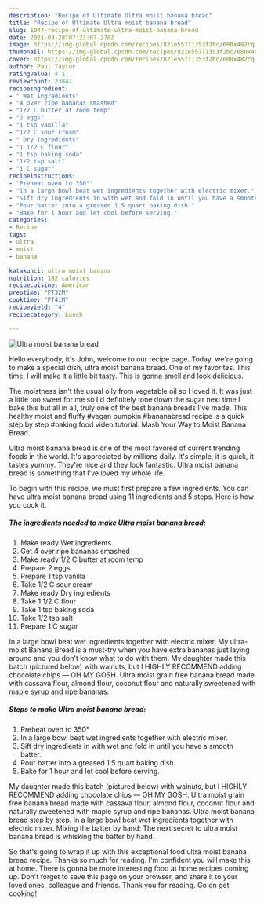 ```yaml
---
description: "Recipe of Ultimate Ultra moist banana bread"
title: "Recipe of Ultimate Ultra moist banana bread"
slug: 1047-recipe-of-ultimate-ultra-moist-banana-bread
date: 2021-03-28T07:23:07.278Z
image: https://img-global.cpcdn.com/recipes/821e55711353f2bc/680x482cq70/ultra-moist-banana-bread-recipe-main-photo.jpg
thumbnail: https://img-global.cpcdn.com/recipes/821e55711353f2bc/680x482cq70/ultra-moist-banana-bread-recipe-main-photo.jpg
cover: https://img-global.cpcdn.com/recipes/821e55711353f2bc/680x482cq70/ultra-moist-banana-bread-recipe-main-photo.jpg
author: Paul Taylor
ratingvalue: 4.1
reviewcount: 23847
recipeingredient:
- " Wet ingredients"
- "4 over ripe bananas smashed"
- "1/2 C butter at room temp"
- "2 eggs"
- "1 tsp vanilla"
- "1/2 C sour cream"
- " Dry ingredients"
- "1 1/2 C flour"
- "1 tsp baking soda"
- "1/2 tsp salt"
- "1 C sugar"
recipeinstructions:
- "Preheat oven to 350°"
- "In a large bowl beat wet ingredients together with electric mixer."
- "Sift dry ingredients in with wet and fold in until you have a smooth batter."
- "Pour batter into a greased 1.5 quart baking dish."
- "Bake for 1 hour and let cool before serving."
categories:
- Recipe
tags:
- ultra
- moist
- banana

katakunci: ultra moist banana 
nutrition: 182 calories
recipecuisine: American
preptime: "PT32M"
cooktime: "PT41M"
recipeyield: "4"
recipecategory: Lunch

---
```



![Ultra moist banana bread](https://img-global.cpcdn.com/recipes/821e55711353f2bc/680x482cq70/ultra-moist-banana-bread-recipe-main-photo.jpg)

Hello everybody, it's John, welcome to our recipe page. Today, we're going to make a special dish, ultra moist banana bread. One of my favorites. This time, I will make it a little bit tasty. This is gonna smell and look delicious.

The moistness isn&#39;t the usual oily from vegetable oil so I loved it. It was just a little too sweet for me so I&#39;d definitely tone down the sugar next time I bake this but all in all, truly one of the best banana breads I&#39;ve made. This healthy moist and fluffy #vegan pumpkin #bananabread recipe is a quick step by step #baking food video tutorial. Mash Your Way to Moist Banana Bread.

Ultra moist banana bread is one of the most favored of current trending foods in the world. It's appreciated by millions daily. It's simple, it is quick, it tastes yummy. They're nice and they look fantastic. Ultra moist banana bread is something that I've loved my whole life.


To begin with this recipe, we must first prepare a few ingredients. You can have ultra moist banana bread using 11 ingredients and 5 steps. Here is how you cook it.

<!--inarticleads1-->

##### The ingredients needed to make Ultra moist banana bread:

1. Make ready  Wet ingredients
1. Get 4 over ripe bananas smashed
1. Make ready 1/2 C butter at room temp
1. Prepare 2 eggs
1. Prepare 1 tsp vanilla
1. Take 1/2 C sour cream
1. Make ready  Dry ingredients
1. Take 1 1/2 C flour
1. Take 1 tsp baking soda
1. Take 1/2 tsp salt
1. Prepare 1 C sugar


In a large bowl beat wet ingredients together with electric mixer. My ultra-moist Banana Bread is a must-try when you have extra bananas just laying around and you don&#39;t know what to do with them. My daughter made this batch (pictured below) with walnuts, but I HIGHLY RECOMMEND adding chocolate chips — OH MY GOSH. Ultra moist grain free banana bread made with cassava flour, almond flour, coconut flour and naturally sweetened with maple syrup and ripe bananas. 

<!--inarticleads2-->

##### Steps to make Ultra moist banana bread:

1. Preheat oven to 350°
1. In a large bowl beat wet ingredients together with electric mixer.
1. Sift dry ingredients in with wet and fold in until you have a smooth batter.
1. Pour batter into a greased 1.5 quart baking dish.
1. Bake for 1 hour and let cool before serving.


My daughter made this batch (pictured below) with walnuts, but I HIGHLY RECOMMEND adding chocolate chips — OH MY GOSH. Ultra moist grain free banana bread made with cassava flour, almond flour, coconut flour and naturally sweetened with maple syrup and ripe bananas. Ultra moist banana bread step by step. In a large bowl beat wet ingredients together with electric mixer. Mixing the batter by hand: The next secret to ultra moist banana bread is whisking the batter by hand. 

So that's going to wrap it up with this exceptional food ultra moist banana bread recipe. Thanks so much for reading. I'm confident you will make this at home. There is gonna be more interesting food at home recipes coming up. Don't forget to save this page on your browser, and share it to your loved ones, colleague and friends. Thank you for reading. Go on get cooking!
